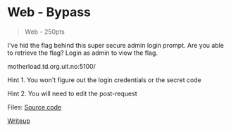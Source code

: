 # Web - Bypass
> Web - 250pts

I've hid the flag behind this super secure admin login prompt. Are you able to retrieve the flag?
Login as admin to view the flag.

motherload.td.org.uit.no:5100/

Hint 1. You won't figure out the login credentials or the secret code

Hint 2. You will need to edit the post-request

Files: [Source code](src/app.js)

[Writeup](writeup.md)

